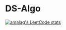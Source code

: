 # DS-Algo

[![amalag's LeetCode stats](https://leetcode-stats-six.vercel.app/?username=amalag)](https://leetcode.com/amalag/)
